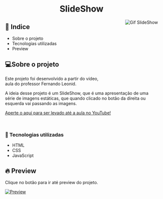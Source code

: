 <h1  align="center" >SlideShow</h1>

<img align="right" src="slideshow.gif" alt="Gif SlideShow">

<h2>📕 Indice</h2>

<ul>
  <li>Sobre o projeto</li>
  <li>Tecnologias utilizadas</li>
  <li>Preview</li>
</ul>

<h2>💻Sobre o projeto</h2>

Este projeto foi desenvolvido a partir do vídeo, aula do professor Fernando Leonid.

A ideia desse projeto é um SlideShow, que é uma apresentação de uma série de imagens estáticas, que quando clicado no botão da direita ou esquerda vai passando as imagens.


<a href="https://www.youtube.com/watch?v=csNYVAS2ex8&list=PLDgemkIT111AzoS1rB61sgMJbsEA4pyD2&index=5">
  Aperte o aqui para ser levado até a aula no YouTube!
</a>

&nbsp;&nbsp;&nbsp; 

<h3>🚀 Tecnologias utilizadas</h3>

<ul>
  <li>HTML</li>
  <li>CSS</li>
  <li>JavaScript</li>
</ul>

<h2>🔥 Preview </h2>

Clique no botão para ir até preview do projeto.


[![Preview](https://vercel.com/button)](https://samuelgoulart.github.io/mini-com-js/Slideshow/index.html)


